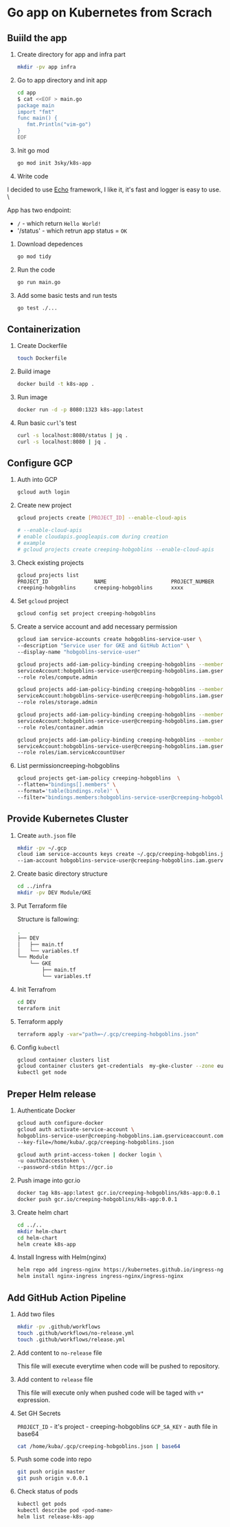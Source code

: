 # Go app on Kubernetes from Scrach

## Buiild the app

1. Create directory for app and infra part

    ```bash
    mkdir -pv app infra
    ```

1. Go to app directory and init app

    ```bash
    cd app
    $ cat <<EOF > main.go
    package main
    import "fmt"
    func main() {
       fmt.Println("vim-go")
    }
    EOF
    ```

1. Init go mod

    ```bash
    go mod init 3sky/k8s-app
    ```

1. Write code

I decided to use [Echo][1] framework, I like it, it's fast
and logger is easy to use. \

App has two endpoint:

- `/` - which return `Hello World!`
- '/status' - which retrun app status = `OK`

1. Download depedences

    ```bash
    go mod tidy
    ```

1. Run the code

    ```bash
    go run main.go
    ```

1. Add some basic tests and run tests

    ```bash
    go test ./...
    ```

## Containerization

1. Create Dockerfile

    ```bash
    touch Dockerfile
    ```

1. Build image

    ```bash
    docker build -t k8s-app .
    ```

1. Run image

    ```bash
    docker run -d -p 8080:1323 k8s-app:latest
    ```

1. Run basic `curl`'s test

    ```bash
    curl -s localhost:8080/status | jq .
    curl -s localhost:8080 | jq .
    ```

## Configure GCP

1. Auth into GCP

    ```bash
    gcloud auth login
    ```

1. Create new project

    ```bash
    gcloud projects create [PROJECT_ID] --enable-cloud-apis

    # --enable-cloud-apis
    # enable cloudapis.googleapis.com during creation
    # example
    # gcloud projects create creeping-hobgoblins --enable-cloud-apis
    ```

1. Check existing projects

    ```bash
    gcloud projects list
    PROJECT_ID               NAME                     PROJECT_NUMBER
    creeping-hobgoblins      creeping-hobgoblins      xxxx
    ```

1. Set `gcloud` project

    ```bash
    gcloud config set project creeping-hobgoblins
    ```

1. Create a service account and add necessary permission

    ```bash
    gcloud iam service-accounts create hobgoblins-service-user \
    --description "Service user for GKE and GitHub Action" \
    --display-name "hobgoblins-service-user"

    gcloud projects add-iam-policy-binding creeping-hobgoblins --member \
    serviceAccount:hobgoblins-service-user@creeping-hobgoblins.iam.gserviceaccount.com \
    --role roles/compute.admin

    gcloud projects add-iam-policy-binding creeping-hobgoblins --member \
    serviceAccount:hobgoblins-service-user@creeping-hobgoblins.iam.gserviceaccount.com \
    --role roles/storage.admin

    gcloud projects add-iam-policy-binding creeping-hobgoblins --member \
    serviceAccount:hobgoblins-service-user@creeping-hobgoblins.iam.gserviceaccount.com \
    --role roles/container.admin

    gcloud projects add-iam-policy-binding creeping-hobgoblins --member \
    serviceAccount:hobgoblins-service-user@creeping-hobgoblins.iam.gserviceaccount.com \
    --role roles/iam.serviceAccountUser
    ```

1. List permissioncreeping-hobgoblins

    ```bash
    gcloud projects get-iam-policy creeping-hobgoblins  \
    --flatten="bindings[].members" \
    --format='table(bindings.role)' \
    --filter="bindings.members:hobgoblins-service-user@creeping-hobgoblins.iam.gserviceaccount.com"
    ```

## Provide Kubernetes Cluster

1. Create `auth.json` file

    ```bash
    mkdir -pv ~/.gcp
    cloud iam service-accounts keys create ~/.gcp/creeping-hobgoblins.json \                                                                          
    --iam-account hobgoblins-service-user@creeping-hobgoblins.iam.gserviceaccount.com
    ```

1. Create basic directory structure

    ```bash
    cd ../infra
    mkdir -pv DEV Module/GKE
    ```

1. Put Terraform file

    Structure is fallowing:

    ```bash
    .
    ├── DEV
    │   ├── main.tf
    │   └── variables.tf
    └── Module
        └── GKE
            ├── main.tf
            └── variables.tf
    ```

1. Init Terrafrom

    ```bash
    cd DEV
    terraform init
    ```

1. Terraform apply

    ```bash
    terraform apply -var="path=~/.gcp/creeping-hobgoblins.json"
    ```

1. Config `kubectl`

    ```bash
    gcloud container clusters list
    gcloud container clusters get-credentials  my-gke-cluster --zone europe-west3-a
    kubectl get node
    ```

## Preper Helm release

1. Authenticate Docker

    ```bash
    gcloud auth configure-docker
    gcloud auth activate-service-account \
    hobgoblins-service-user@creeping-hobgoblins.iam.gserviceaccount.com \
    --key-file=/home/kuba/.gcp/creeping-hobgoblins.json

    gcloud auth print-access-token | docker login \
    -u oauth2accesstoken \
    --password-stdin https://gcr.io
    ```

1. Push image into gcr.io

    ```bash
    docker tag k8s-app:latest gcr.io/creeping-hobgoblins/k8s-app:0.0.1
    docker push gcr.io/creeping-hobgoblins/k8s-app:0.0.1
    ```

1. Create helm chart

    ```bash
    cd ../..
    mkdir helm-chart
    cd helm-chart
    helm create k8s-app
    ```

1. Install Ingress with Helm(nginx)

    ```bash
    helm repo add ingress-nginx https://kubernetes.github.io/ingress-nginx
    helm install nginx-ingress ingress-nginx/ingress-nginx
    ```

## Add GitHub Action Pipeline

1. Add two files

    ```bash
    mkdir -pv .github/workflows
    touch .github/workflows/no-release.yml
    touch .github/workflows/release.yml
    ```

1. Add content to `no-release` file

    This file will execute everytime when code will be pushed to repository.

1. Add content to `release` file

    This file will execute only when pushed code will be taged with `v*` expression.

1. Set GH Secrets

    `PROJECT_ID` - it's project - creeping-hobgoblins
    `GCP_SA_KEY` - auth file in base64

      ```bash
      cat /home/kuba/.gcp/creeping-hobgoblins.json | base64
      ```

1. Push some code into repo

    ```bash
    git push origin master
    git push origin v.0.0.1
    ```

1. Check status of pods

    ```bash
    kubectl get pods
    kubectl describe pod <pod-name>
    helm list release-k8s-app
    ```

[1]: https://github.com/labstack/echo

